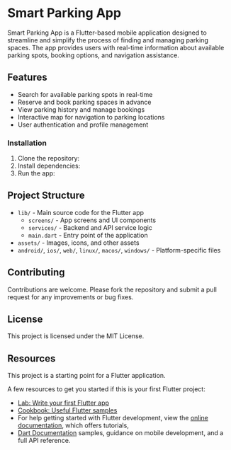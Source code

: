 
# Smart Parking App

Smart Parking App is a Flutter-based mobile application designed to streamline and simplify the process of finding and managing parking spaces. The app provides users with real-time information about available parking spots, booking options, and navigation assistance.

## Features

- Search for available parking spots in real-time
- Reserve and book parking spaces in advance
- View parking history and manage bookings
- Interactive map for navigation to parking locations
- User authentication and profile management


### Installation

1. Clone the repository:
2. Install dependencies:
3. Run the app:

## Project Structure

- `lib/` - Main source code for the Flutter app
  - `screens/` - App screens and UI components
  - `services/` - Backend and API service logic
  - `main.dart` - Entry point of the application
- `assets/` - Images, icons, and other assets
- `android/`, `ios/`, `web/`, `linux/`, `macos/`, `windows/` - Platform-specific files

## Contributing

Contributions are welcome. Please fork the repository and submit a pull request for any improvements or bug fixes.

## License

This project is licensed under the MIT License.

## Resources

This project is a starting point for a Flutter application.

A few resources to get you started if this is your first Flutter project:

- [Lab: Write your first Flutter app](https://docs.flutter.dev/get-started/codelab)
- [Cookbook: Useful Flutter samples](https://docs.flutter.dev/cookbook)
- For help getting started with Flutter development, view the
[online documentation](https://docs.flutter.dev/), which offers tutorials,
- [Dart Documentation](https://dart.dev/guides)
samples, guidance on mobile development, and a full API reference.
